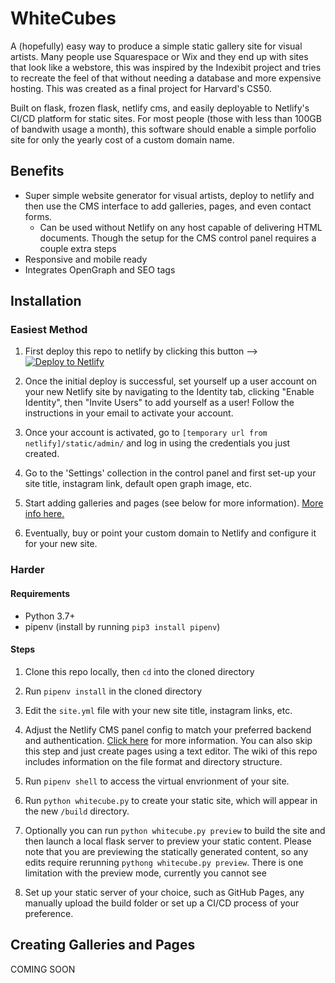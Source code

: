 # WhiteCubes

A (hopefully) easy way to produce a simple static gallery site for visual artists. Many people use Squarespace or Wix and they end up with sites that look like a webstore, this was inspired by the Indexibit project and tries to recreate the feel of that without needing a database and more expensive hosting. This was created as a final project for Harvard's CS50.

Built on flask, frozen flask, netlify cms, and easily deployable to Netlify's CI/CD platform for static sites. For most people (those with less than 100GB of bandwith usage a month), this software should enable a simple porfolio site for only the yearly cost of a custom domain name. 

## Benefits
* Super simple website generator for visual artists, deploy to netlify and then use the CMS interface to add galleries, pages, and even contact forms. 
    * Can be used without Netlify on any host capable of delivering HTML documents. Though the setup for the CMS control panel requires a couple extra steps
* Responsive and mobile ready
* Integrates OpenGraph and SEO tags

## Installation

### Easiest Method

1. First deploy this repo to netlify by clicking this button -->
<a href="https://app.netlify.com/start/deploy?repository=https://github.com/tinycrimsonpandas/WhiteCubes"><img src="https://www.netlify.com/img/deploy/button.svg" alt="Deploy to Netlify"></a>

2. Once the initial deploy is successful, set yourself up a user account on your new Netlify site by navigating to the Identity tab, clicking "Enable Identity", then "Invite Users" to add yourself as a user! Follow the instructions in your email to activate your account.

3. Once your account is activated, go to `[temporary url from netlify]/static/admin/` and log in using the credentials you just created.

4. Go to the 'Settings' collection in the control panel and first set-up your site title, instagram link, default open graph image, etc.

6. Start adding galleries and pages (see below for more information). [More info here.](https://docs.netlify.com/domains-https/custom-domains/configure-external-dns/#configure-a-subdomain)

6. Eventually, buy or point your custom domain to Netlify and configure it for your new site. 

### Harder

#### Requirements
* Python 3.7+
* pipenv (install by running `pip3 install pipenv`)

#### Steps

1. Clone this repo locally, then `cd` into the cloned directory

2. Run `pipenv install` in the cloned directory

2. Edit the `site.yml` file with your new site title, instagram links, etc.

3. Adjust the Netlify CMS panel config to match your preferred backend and authentication. [Click here](https://www.netlifycms.org/docs/backends-overview/) for more information. You can also skip this step and just create pages using a text editor. The wiki of this repo includes information on the file format and directory structure. 

4. Run `pipenv shell` to access the virtual envrionment of your site.

5. Run `python whitecube.py` to create your static site, which will appear in the new `/build` directory.

6. Optionally you can run `python whitecube.py preview` to build the site and then launch a local flask server to preview your static content. Please note that you are previewing the statically generated content, so any edits require rerunning `pythong whitecube.py preview`. There is one limitation with the preview mode, currently you cannot see 

7. Set up your static server of your choice, such as GitHub Pages, any manually upload the build folder or set up a CI/CD process of your preference.


## Creating Galleries and Pages
COMING SOON 
